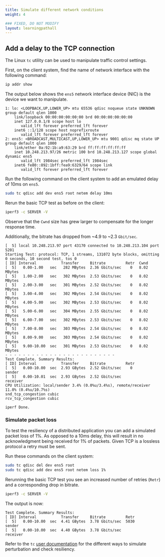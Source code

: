 ```yaml
---
title: Simulate different network conditions
weight: 4

### FIXED, DO NOT MODIFY
layout: learningpathall
---
```


## Add a delay to the TCP connection

The Linux `tc` utility can be used to manipulate traffic control settings. 

First, on the client system, find the name of network interface with the following command: 

```bash
ip addr show
```

The output below shows the `ens5` network interface device (NIC) is the device we want to manipulate.

```output
1: lo: <LOOPBACK,UP,LOWER_UP> mtu 65536 qdisc noqueue state UNKNOWN group default qlen 1000
    link/loopback 00:00:00:00:00:00 brd 00:00:00:00:00:00
    inet 127.0.0.1/8 scope host lo
       valid_lft forever preferred_lft forever
    inet6 ::1/128 scope host noprefixroute 
       valid_lft forever preferred_lft forever
2: ens5: <BROADCAST,MULTICAST,UP,LOWER_UP> mtu 9001 qdisc mq state UP group default qlen 1000
    link/ether 0a:92:1b:a9:63:29 brd ff:ff:ff:ff:ff:ff
    inet 10.248.213.97/26 metric 100 brd 10.248.213.127 scope global dynamic ens5
       valid_lft 1984sec preferred_lft 1984sec
    inet6 fe80::892:1bff:fea9:6329/64 scope link 
       valid_lft forever preferred_lft forever

```

Run the following command on the client system to add an emulated delay of 10ms on `ens5`. 

```bash
sudo tc qdisc add dev ens5 root netem delay 10ms
```

Rerun the basic TCP test as before on the client:

```bash
iperf3 -c SERVER -V
```

Observe that the `Cwnd` size has grew larger to compensate for the longer response time. 

Additionally, the bitrate has dropped from ~4.9 to ~2.3 `Gbit/sec`.

```output
[  5] local 10.248.213.97 port 43170 connected to 10.248.213.104 port 5201
Starting Test: protocol: TCP, 1 streams, 131072 byte blocks, omitting 0 seconds, 10 second test, tos 0
[ ID] Interval           Transfer     Bitrate         Retr  Cwnd
[  5]   0.00-1.00   sec   282 MBytes  2.36 Gbits/sec    0   8.02 MBytes       
[  5]   1.00-2.00   sec   302 MBytes  2.53 Gbits/sec    0   8.02 MBytes       
[  5]   2.00-3.00   sec   301 MBytes  2.52 Gbits/sec    0   8.02 MBytes       
[  5]   3.00-4.00   sec   302 MBytes  2.54 Gbits/sec    0   8.02 MBytes       
[  5]   4.00-5.00   sec   302 MBytes  2.53 Gbits/sec    0   8.02 MBytes       
[  5]   5.00-6.00   sec   304 MBytes  2.55 Gbits/sec    0   8.02 MBytes       
[  5]   6.00-7.00   sec   302 MBytes  2.53 Gbits/sec    0   8.02 MBytes       
[  5]   7.00-8.00   sec   303 MBytes  2.54 Gbits/sec    0   8.02 MBytes       
[  5]   8.00-9.00   sec   303 MBytes  2.54 Gbits/sec    0   8.02 MBytes       
[  5]   9.00-10.00  sec   301 MBytes  2.53 Gbits/sec    0   8.02 MBytes       
- - - - - - - - - - - - - - - - - - - - - - - - -
Test Complete. Summary Results:
[ ID] Interval           Transfer     Bitrate         Retr
[  5]   0.00-10.00  sec  2.93 GBytes  2.52 Gbits/sec    0             sender
[  5]   0.00-10.01  sec  2.93 GBytes  2.52 Gbits/sec                  receiver
CPU Utilization: local/sender 3.4% (0.0%u/3.4%s), remote/receiver 11.0% (0.4%u/10.7%s)
snd_tcp_congestion cubic
rcv_tcp_congestion cubic

iperf Done.
```

### Simulate packet loss

To test the resiliency of a distributed application you can add a simulated packet loss of 1%. As opposed to a 10ms delay, this will result in no acknowledgment being received for 1% of packets. Given TCP is a lossless protocol a retry must be sent. 

Run these commands on the client system:

```bash
sudo tc qdisc del dev ens5 root
sudo tc qdisc add dev ens5 root netem loss 1%
```

Rerunning the basic TCP test you see an increased number of retries (`Retr`) and a corresponding drop in bitrate. 

```bash
iperf3 -c SERVER -V
```

The output is now:

```output
Test Complete. Summary Results:
[ ID] Interval           Transfer     Bitrate         Retr
[  5]   0.00-10.00  sec  4.41 GBytes  3.78 Gbits/sec  5030             sender
[  5]   0.00-10.00  sec  4.40 GBytes  3.78 Gbits/sec                  receiver
```

Refer to the `tc` [user documentation](https://man7.org/linux/man-pages/man8/tc.8.html) for the different ways to simulate perturbation and check resiliency.
